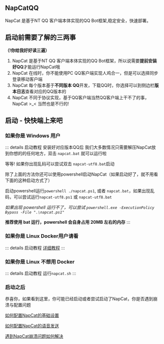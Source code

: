 ## NapCatQQ
NapCat 是基于NT QQ 客户端本体实现的QQ Bot框架,稳定安全，快速部署。

## 启动前需要了解的三两事
**（!你给我好好读三遍）**

1. NapCat 是基于NT QQ 客户端本体实现的QQ Bot框架，所以说需要**提前安装好QQ**才能运行NapCat哦 
2. NapCat 在线时，你不能使用PC QQ客户端实现人鸡合一，但是可以选择同步登录移动客户端
3. NapCat 每个版本基于**不同版本 QQ**开发，下载QQ时，你选择可以到侧边栏**版本日志**查看对应的QQ版本的
4. NapCat 不同于协议实现，基于QQ客户端当然QQ客户端上干不了的事，NapCat >_< 当然也是不行的!

## 启动 - 快快端上来吧

### 如果你是 Windows 用户
::: details 启动教程
安装好对应版本QQ后 我们大多数情况只需要解压NapCat放到你想的的任何地方，双击 `napcat.bat` 就可以运行啦

等等! 如果你出现乱码可以尝试双击 `napcat-utf8.bat`启动

除了上面的方法你还可以使用powershell启动NapCat（如果启动好了，就不用看下面的这种启动方式了）

启动powershell运行`powershell ./napcat.ps1`, 或者 `napcat.bat`，如果出现乱码，可以尝试运行`napcat-utf8.ps1` 或 `napcat-utf8.bat`

*如果出现 powershell 运行不了，可以尝试 `powershell.exe -ExecutionPolicy Bypass -File ".\napcat.ps1"`*

**推荐使用 bat 运行，powershell 会自身占用 20MB 左右的内存**
:::
### 如果你是 Linux Docker用户请看
::: details 启动教程
[详细教程](https://github.com/NapNeko/NapCat-Docker)
:::
### 如果你是 Linux 不想用 Docker
::: details 启动教程
运行`napcat.sh`
:::

### 启动之后
恭喜你，如果看到这里，你可能已经启动或者尝试启动了NapCat，你是否遇到崩溃与配置问题

[如何配置NapCat的基础设置](/zh-CN/guide/config.md)

[如何配置NapCat的语音发送](/zh-CN/guide/ffmpeg.md)

[遇到NapCat崩溃问题如何解决](/zh-CN/guide/faq.md)